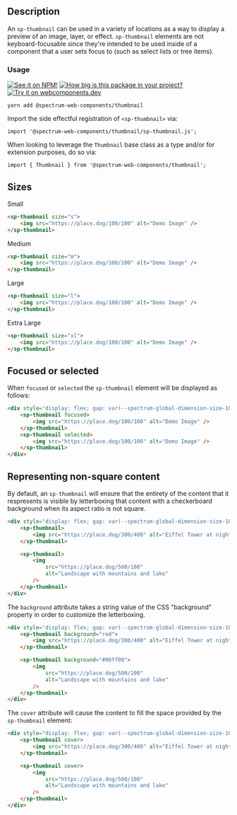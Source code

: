 ## Description

An `sp-thumbnail` can be used in a variety of locations as a way to display a preview of an image, layer, or effect. `sp-thumbnail` elements are not keyboard-focusable since they're intended to be used inside of a component that a user sets focus to (such as select lists or tree items).

### Usage

[![See it on NPM!](https://img.shields.io/npm/v/@spectrum-web-components/thumbnail?style=for-the-badge)](https://www.npmjs.com/package/@spectrum-web-components/thumbnail)
[![How big is this package in your project?](https://img.shields.io/bundlephobia/minzip/@spectrum-web-components/thumbnail?style=for-the-badge)](https://bundlephobia.com/result?p=@spectrum-web-components/thumbnail)
[![Try it on webcomponents.dev](https://img.shields.io/badge/Try%20it%20on-webcomponents.dev-green?style=for-the-badge)](https://webcomponents.dev/edit/collection/fO75441E1Q5ZlI0e9pgq/OmypHtHAzCQKJ4wUD77Y/src/index.ts)

```
yarn add @spectrum-web-components/thumbnail
```

Import the side effectful registration of `<sp-thumbnail>` via:

```
import '@spectrum-web-components/thumbnail/sp-thumbnail.js';
```

When looking to leverage the `Thumbnail` base class as a type and/or for extension purposes, do so via:

```
import { Thumbnail } from '@spectrum-web-components/thumbnail';
```

## Sizes

<sp-tabs selected="m" auto label="Size Attribute Options">
<sp-tab value="s">Small</sp-tab>
<sp-tab-panel value="s">

```html
<sp-thumbnail size="s">
    <img src="https://place.dog/100/100" alt="Demo Image" />
</sp-thumbnail>
```

</sp-tab-panel>
<sp-tab value="m">Medium</sp-tab>
<sp-tab-panel value="m">

```html
<sp-thumbnail size="m">
    <img src="https://place.dog/100/100" alt="Demo Image" />
</sp-thumbnail>
```

</sp-tab-panel>
<sp-tab value="l">Large</sp-tab>
<sp-tab-panel value="l">

```html
<sp-thumbnail size="l">
    <img src="https://place.dog/100/100" alt="Demo Image" />
</sp-thumbnail>
```

</sp-tab-panel>
<sp-tab value="xl">Extra Large</sp-tab>
<sp-tab-panel value="xl">

```html
<sp-thumbnail size="xl">
    <img src="https://place.dog/100/100" alt="Demo Image" />
</sp-thumbnail>
```

</sp-tab-panel>
</sp-tabs>

## Focused or selected

When `focused` or `selected` the `sp-thumbnail` element will be displayed as follows:

```html
<div style="display: flex; gap: var(--spectrum-global-dimension-size-100);">
    <sp-thumbnail focused>
        <img src="https://place.dog/100/100" alt="Demo Image" />
    </sp-thumbnail>
    <sp-thumbnail selected>
        <img src="https://place.dog/100/100" alt="Demo Image" />
    </sp-thumbnail>
</div>
```

## Representing non-square content

By default, an `sp-thumbnail` will ensure that the entirety of the content that it respresents is visible by letterboxing that content with a checkerboard background when its aspect ratio is not square.

```html
<div style="display: flex; gap: var(--spectrum-global-dimension-size-100);">
    <sp-thumbnail>
        <img src="https://place.dog/300/400" alt="Eiffel Tower at night" />
    </sp-thumbnail>

    <sp-thumbnail>
        <img
            src="https://place.dog/500/100"
            alt="Landscape with mountains and lake"
        />
    </sp-thumbnail>
</div>
```

The `background` attribute takes a string value of the CSS "background" property in order to customize the letterboxing.

```html
<div style="display: flex; gap: var(--spectrum-global-dimension-size-100);">
    <sp-thumbnail background="red">
        <img src="https://place.dog/300/400" alt="Eiffel Tower at night" />
    </sp-thumbnail>

    <sp-thumbnail background="#00ff00">
        <img
            src="https://place.dog/500/100"
            alt="Landscape with mountains and lake"
        />
    </sp-thumbnail>
</div>
```

The `cover` attribute will cause the content to fill the space provided by the `sp-thumbnail` element:

```html
<div style="display: flex; gap: var(--spectrum-global-dimension-size-100);">
    <sp-thumbnail cover>
        <img src="https://place.dog/300/400" alt="Eiffel Tower at night" />
    </sp-thumbnail>

    <sp-thumbnail cover>
        <img
            src="https://place.dog/500/100"
            alt="Landscape with mountains and lake"
        />
    </sp-thumbnail>
</div>
```
